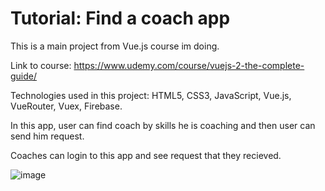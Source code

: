 # Tutorial: Find a coach app

This is a main project from Vue.js course im doing.

Link to course: https://www.udemy.com/course/vuejs-2-the-complete-guide/

Technologies used in this project: HTML5, CSS3, JavaScript, Vue.js, VueRouter, Vuex, Firebase.

In this app, user can find coach by skills he is coaching and then user can send him request.

Coaches can login to this app and see request that they recieved.

![image](https://user-images.githubusercontent.com/95056942/167275659-758c97bb-c41b-4269-a856-a467dff3ad4d.png)

